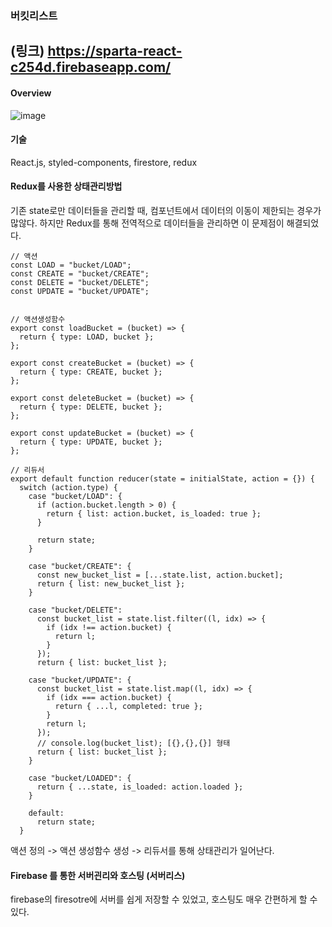 ### 버킷리스트

(링크)
https://sparta-react-c254d.firebaseapp.com/
------

#### Overview
![image](https://user-images.githubusercontent.com/71649055/124866311-2aa05980-dff7-11eb-802f-218091c948c4.png)

#### 기술
React.js, styled-components, firestore, redux

####  Redux를 사용한 상태관리방법
기존 state로만 데이터들을 관리할 때, 컴포넌트에서 데이터의 이동이 제한되는 경우가 많않다. 하지만 Redux를 통해 전역적으로 데이터들을 관리하면 이 문제점이 해결되었다.
```
// 액션
const LOAD = "bucket/LOAD";
const CREATE = "bucket/CREATE";
const DELETE = "bucket/DELETE";
const UPDATE = "bucket/UPDATE";


// 액션생성함수
export const loadBucket = (bucket) => {
  return { type: LOAD, bucket };
};

export const createBucket = (bucket) => {
  return { type: CREATE, bucket };
};

export const deleteBucket = (bucket) => {
  return { type: DELETE, bucket };
};

export const updateBucket = (bucket) => {
  return { type: UPDATE, bucket };
};

// 리듀서
export default function reducer(state = initialState, action = {}) {
  switch (action.type) {
    case "bucket/LOAD": {
      if (action.bucket.length > 0) {
        return { list: action.bucket, is_loaded: true };
      }

      return state;
    }

    case "bucket/CREATE": {
      const new_bucket_list = [...state.list, action.bucket];
      return { list: new_bucket_list };
    }

    case "bucket/DELETE":
      const bucket_list = state.list.filter((l, idx) => {
        if (idx !== action.bucket) {
          return l;
        }
      });
      return { list: bucket_list };

    case "bucket/UPDATE": {
      const bucket_list = state.list.map((l, idx) => {
        if (idx === action.bucket) {
          return { ...l, completed: true };
        }
        return l;
      });
      // console.log(bucket_list); [{},{},{}] 형태
      return { list: bucket_list };
    }

    case "bucket/LOADED": {
      return { ...state, is_loaded: action.loaded };
    }

    default:
      return state;
  }

```

액션 정의 -> 액션 생성함수 생성 -> 리듀서를 통해 상태관리가 일어난다.


#### Firebase 를 통한 서버괸리와 호스팅 (서버리스)
firebase의 firesotre에 서버를 쉽게 저장할 수 있었고, 호스팅도 매우 간편하게 할 수 있다.
